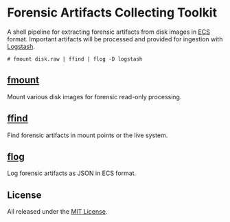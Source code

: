 # Forensic Artifacts Collecting Toolkit

A shell pipeline for extracting forensic artifacts from disk images in [ECS](https://www.elastic.co/guide/en/ecs/current/index.html) format. Important artifacts will be processed and provided for ingestion with [Logstash](https://www.elastic.co/de/logstash).

```console
# fmount disk.raw | ffind | flog -D logstash
```

## [fmount](https://github.com/hiforensics/fmount)
Mount various disk images for forensic read-only processing.

## [ffind](https://github.com/hiforensics/ffind)
Find forensic artifacts in mount points or the live system.

## [flog](https://github.com/hiforensics/flog)
Log forensic artifacts as JSON in ECS format.

## License
All released under the [MIT License](LICENSE.md).
